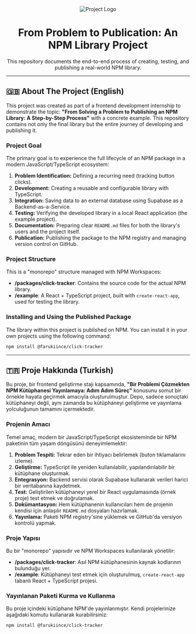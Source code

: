 <div align="center">
  <img src="https://raw.githubusercontent.com/google/material-design-icons/master/png/action/touch_app/materialicons/48dp/2x/baseline_touch_app_black_48dp.png" alt="Project Logo">
  <h1 align="center">From Problem to Publication: An NPM Library Project</h1>
  <p align="center">
    This repository documents the end-to-end process of creating, testing, and publishing a real-world NPM library.
  </p>
</div>

---

## 🇬🇧 About The Project (English)

This project was created as part of a frontend development internship to demonstrate the topic: **"From Solving a Problem to Publishing an NPM Library: A Step-by-Step Process"** with a concrete example. This repository contains not only the final library but the entire journey of developing and publishing it.

### Project Goal

The primary goal is to experience the full lifecycle of an NPM package in a modern JavaScript/TypeScript ecosystem:
1.  **Problem Identification:** Defining a recurring need (tracking button clicks).
2.  **Development:** Creating a reusable and configurable library with TypeScript.
3.  **Integration:** Saving data to an external database using Supabase as a Backend-as-a-Service.
4.  **Testing:** Verifying the developed library in a local React application (the example project).
5.  **Documentation:** Preparing clear `README.md` files for both the library's users and the project itself.
6.  **Publication:** Publishing the package to the NPM registry and managing version control on GitHub.

### Project Structure

This is a "monorepo" structure managed with NPM Workspaces:

-   **/packages/click-tracker**: Contains the source code for the actual NPM library.
-   **/example**: A React + TypeScript project, built with `create-react-app`, used for testing the library.

### Installing and Using the Published Package

The library within this project is published on NPM. You can install it in your own projects using the following command:

```bash
npm install @farukiince/click-tracker
```
---

## 🇹🇷 Proje Hakkında (Turkish)

Bu proje, bir frontend geliştirme stajı kapsamında, **"Bir Problemi Çözmekten NPM Kütüphanesi Yayınlamaya: Adım Adım Süreç"** konusunu somut bir örnekle hayata geçirmek amacıyla oluşturulmuştur. Depo, sadece sonuçtaki kütüphaneyi değil, aynı zamanda bu kütüphaneyi geliştirme ve yayınlama yolculuğunun tamamını içermektedir.

### Projenin Amacı

Temel amaç, modern bir JavaScript/TypeScript ekosisteminde bir NPM paketinin tüm yaşam döngüsünü deneyimlemektir:
1.  **Problem Tespiti:** Tekrar eden bir ihtiyacı belirlemek (buton tıklamalarını izleme).
2.  **Geliştirme:** TypeScript ile yeniden kullanılabilir, yapılandırılabilir bir kütüphane oluşturmak.
3.  **Entegrasyon:** Backend servisi olarak Supabase kullanarak verileri harici bir veritabanına kaydetmek.
4.  **Test:** Geliştirilen kütüphaneyi yerel bir React uygulamasında (örnek proje) test etmek ve doğrulamak.
5.  **Dokümantasyon:** Hem kütüphanenin kullanıcıları hem de projenin kendisi için anlaşılır `README.md` dosyaları hazırlamak.
6.  **Yayınlama:** Paketi NPM registry'sine yüklemek ve GitHub'da versiyon kontrolü yapmak.

### Proje Yapısı

Bu bir "monorepo" yapısıdır ve NPM Workspaces kullanılarak yönetilir:

-   **/packages/click-tracker**: Asıl NPM kütüphanesinin kaynak kodlarının bulunduğu yer.
-   **/example**: Kütüphaneyi test etmek için oluşturulmuş, `create-react-app` tabanlı React + TypeScript projesi.

### Yayınlanan Paketi Kurma ve Kullanma

Bu proje içindeki kütüphane NPM'de yayınlanmıştır. Kendi projelerinize aşağıdaki komutu kullanarak kurabilirsiniz:

```bash
npm install @farukiince/click-tracker
```
